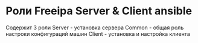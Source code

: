 # Роли Freeipa Server & Client ansible
Содержит 3 роли 
Server - установка сервера
Common - общая роль настроки конфигураций машин
Client - установка и настройка клиента